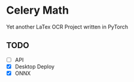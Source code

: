 # Celery Math

Yet another LaTex OCR Project written in PyTorch

## TODO

- [ ] API
- [x] Desktop Deploy
- [x] ONNX
